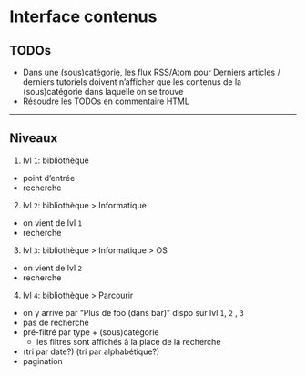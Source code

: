 # Interface contenus
## TODOs
- Dans une (sous)catégorie, les flux RSS/Atom pour Derniers articles / derniers tutoriels doivent n’afficher que les contenus de la (sous)catégorie dans laquelle on se trouve
- Résoudre les TODOs en commentaire HTML

---

## Niveaux
1. lvl `1`: bibliothèque
  * point d’entrée
  * recherche
2. lvl `2`: bibliothèque > Informatique
  * on vient de lvl `1`
  * recherche
3. lvl `3`: bibliothèque > Informatique > OS
  * on vient de lvl `2`
  * recherche
4. lvl `4`: bibliothèque > Parcourir
  * on y arrive par “Plus de foo (dans bar)” dispo sur lvl `1`, `2` , `3`
  * pas de recherche
  * pré-filtré par type + (sous)catégorie
    * les filtres sont affichés à la place de la recherche
  * (tri par date?) (tri par alphabétique?)
  * pagination
